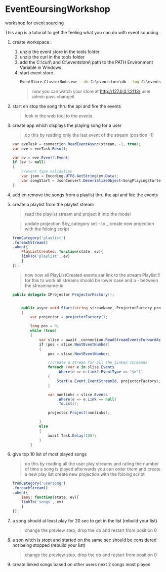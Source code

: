 # EventEoursingWorkshop
workshop for event sourcing

This app is a tutorial to get the feeling what you can do with event sourcing.


1. create workspace :
    1. unzip the event store in the tools folder
    2. unzip the curl in the tools folder
    3. add the C:\curl\ and C:\eventstore\ path to the PATH Environment Variable in Windows
    4. start event store
        ```cmd
        EventStore.ClusterNode.exe --db C:\eventstore\db --log C:\eventstore\logs --run-projections=all --start-standard-projections=true
        ``` 
        > now you can watch your store at http://127.0.0.1:2113/
        > user admin pass changeit
2. start en stop the song thru the api and fire the events
    > look in the web tool to the events 
3. create app which displays the playing song for a user
    > do this by reading only the last event of the stream (position -1)
    ```csharp
    var eveTask = connection.ReadEventAsync(stream, -1, true);
    var eve = eveTask.Result;

    var ev = eve.Event?.Event;
    if (ev != null)
    {
        //event type validation
        var json = Encoding.UTF8.GetString(ev.Data);
        var songStart = JsonConvert.DeserializeObject<SongPlayingStarted>(json);
    }
    ```
4. add en remove the songs from a playlist thru the api and fire the events
5. create a playlist from the playlist stream
    > read the playlist stream and project it into the model

    > update projection $by_category set - to _
    >create new projection with the foloing script
    ```js
    fromCategory('playlist')
    .foreachStream()
    .when({
        PlayListCreated: function(state, ev){
        linkTo('playlist', ev)         
        }      
    });
    ```
    > now now all PlayListCreated events aar link to the stream Playlist
    > !! for this to work all streams shoold be lower case and a - between the streamname-id
    ```csharp
    public delegate IProjector ProjectorFactory();
    ```
    ```csharp
    
        public async void Start(string streamName, ProjectorFactory projectorFactory)
        {
            var projector = projectorFactory();

            long pos = 0;
            while (true)
            {
                var slise = await _connection.ReadStreamEventsForwardAsync(streamName, pos, 5, true);
                if (pos < slise.NextEventNumber)
                {
                    pos = slise.NextEventNumber;

                    //create a stream for all the linked streames
                    foreach (var e in slise.Events
                        .Where(e => e.Link?.EventType == "$>"))
                    {
                        Start(e.Event.EventStreamId, projectorFactory);
                    }

                    var nonlinks = slise.Events
                        .Where(e => e.Link == null)
                        .ToList();

                    projector.Project(nonlinks);

                }
                else
                {
                    await Task.Delay(100);
                }
            }
    ```
6. give top 10 list of most played songs
    > do this by reading all the user play streams and rating the number of time a song is played
    > afterwards you can order them and create a new play list
    >create new projection with the foloing script
    ```js
    fromCategory('usersong')
    .foreachStream()
    .when({
        $any: function(state, ev){
        linkTo('songs', ev)         
        }      
    });
    ```
7. a song should at least play for 20 sec to get in the list (rebuild your list)
    > change the preview step, drop the db and restart from position 0
8. a son witch is stopt and started on the same sec should be considered not being stopped (rebuild your list)
    > change the preview step, drop the db and restart from position 0
9. create linked songs based on other users next 2 songs most played
